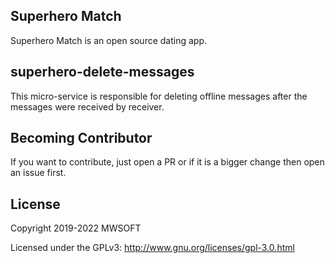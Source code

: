 ## Superhero Match
Superhero Match is an open source dating app.

## superhero-delete-messages
This micro-service is responsible for deleting offline messages after the messages were received by receiver. 

## Becoming Contributor
If you want to contribute, just open a PR or if it is a bigger change then open an issue first.

## License
Copyright 2019-2022 MWSOFT

Licensed under the GPLv3: http://www.gnu.org/licenses/gpl-3.0.html